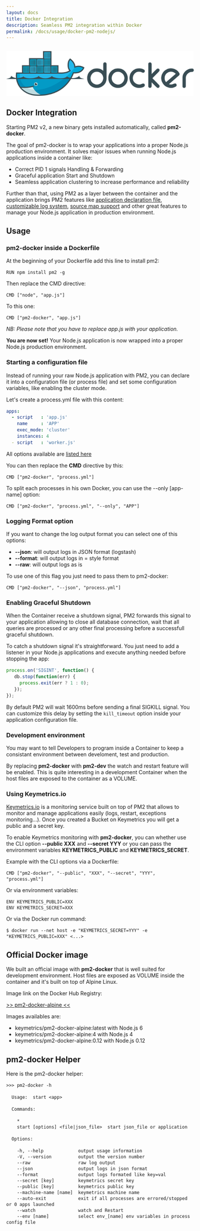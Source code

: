 ```yaml
---
layout: docs
title: Docker Integration
description: Seamless PM2 integration within Docker
permalink: /docs/usage/docker-pm2-nodejs/
---
```


<center style="margin-top: 28px; margin-bottom: 23px">
<img src="/images/docker_logo.png" title="Docker PM2 Node.js"/>
</center>

## Docker Integration

Starting PM2 v2, a new binary gets installed automatically, called **pm2-docker**.

The goal of pm2-docker is to wrap your applications into a proper Node.js production environment. It solves major issues when running Node.js applications inside a container like:

- Correct PID 1 signals Handling & Forwarding
- Graceful application Start and Shutdown
- Seamless application clustering to increase performance and reliability

Further than that, using PM2 as a layer between the container and the application brings PM2 features like [application declaration file](/docs/usage/application-declaration/), [customizable log system](/docs/usage/log-management/), [source map support](/docs/usage/source-map-support/) and other great features to manage your Node.js application in production environment.

## Usage

### pm2-docker inside a Dockerfile

At the beginning of your Dockerfile add this line to install pm2:

```
RUN npm install pm2 -g
```

Then replace the CMD directive:

```
CMD ["node", "app.js"]
```

To this one:

```
CMD ["pm2-docker", "app.js"]
```

*NB: Please note that you have to replace app.js with your application.*

**You are now set!** Your Node.js application is now wrapped into a proper Node.js production environment.

### Starting a configuration file

Instead of running your raw Node.js application with PM2, you can declare it into a configuration file (or process file) and set some configuration variables, like enabling the cluster mode.

Let's create a process.yml file with this content:

```yaml
apps:
  - script   : 'app.js'
    name     : 'APP'
    exec_mode: 'cluster'
    instances: 4
  - script   : 'worker.js'
```

All options available are [listed here](/docs/usage/application-declaration/#attributes-available)

You can then replace the **CMD** directive by this:

```
CMD ["pm2-docker", "process.yml"]
```

To split each processes in his own Docker, you can use the --only [app-name] option:

```
CMD ["pm2-docker", "process.yml", "--only", "APP"]
```

### Logging Format option

If you want to change the log output format you can select one of this options:

- **--json**: will output logs in JSON format (logstash)
- **--format**: will output logs in = style format
- **--raw**: will output logs as is

To use one of this flag you just need to pass them to pm2-docker:

```
CMD ["pm2-docker", "--json", "process.yml"]
```

### Enabling Graceful Shutdown

When the Container receive a shutdown signal, PM2 forwards this signal to your application allowing to close all database connection, wait that all queries are processed or any other final processing before a successfull graceful shutdown.

To catch a shutdown signal it's straightforward. You just need to add a listener in your Node.js applications and execute anything needed before stopping the app:

```javascript
process.on('SIGINT', function() {
   db.stop(function(err) {
     process.exit(err ? 1 : 0);
   });
});
```

By default PM2 will wait 1600ms before sending a final SIGKILL signal. You can customize this delay by setting the `kill_timeout` option inside your application configuration file.

### Development environment

You may want to tell Developers to program inside a Container to keep a consistant environment between develoment, test and production.

By replacing **pm2-docker** with **pm2-dev** the watch and restart feature will be enabled. This is quite interesting in a development Container when the host files are exposed to the container as a VOLUME.

### Using Keymetrics.io

[Keymetrics.io](https://keymetrics.io/) is a monitoring service built on top of PM2 that allows to monitor and manage applications easily (logs, restart, exceptions monitoring...). Once you created a Bucket on Keymetrics you will get a public and a secret key.

To enable Keymetrics monitoring with **pm2-docker**, you can whether use the CLI option **--public XXX** and **--secret YYY** or you can pass the environment variables **KEYMETRICS_PUBLIC** and **KEYMETRICS_SECRET**.

Example with the CLI options via a Dockerfile:

```
CMD ["pm2-docker", "--public", "XXX", "--secret", "YYY", "process.yml"]
```

Or via environment variables:

```
ENV KEYMETRICS_PUBLIC=XXX
ENV KEYMETRICS_SECRET=XXX
```

Or via the Docker run command:

```
$ docker run --net host -e "KEYMETRICS_SECRET=YYY" -e "KEYMETRICS_PUBLIC=XXX" <...>
```

## Official Docker image

We built an official image with **pm2-docker** that is well suited for development environment. Host files are exposed as VOLUME inside the container and it's built on top of Alpine Linux.

Image link on the Docker Hub Registry:

[>> pm2-docker-alpine <<](https://hub.docker.com/r/keymetrics/pm2-docker-alpine/)

Images availables are:

- keymetrics/pm2-docker-alpine:latest with Node.js 6
- keymetrics/pm2-docker-alpine:4 with Node.js 4
- keymetrics/pm2-docker-alpine:0.12 with Node.js 0.12

## pm2-docker Helper

Here is the pm2-docker helper:

```
>>> pm2-docker -h

  Usage:  start <app>

  Commands:

    *
    start [options] <file|json_file>  start json_file or application

  Options:

    -h, --help             output usage information
    -V, --version          output the version number
    --raw                  raw log output
    --json                 output logs in json format
    --format               output logs formated like key=val
    --secret [key]         keymetrics secret key
    --public [key]         keymetrics public key
    --machine-name [name]  keymetrics machine name
    --auto-exit            exit if all processes are errored/stopped or 0 apps launched
    --watch                watch and Restart
    --env [name]           select env_[name] env variables in process config file
```
